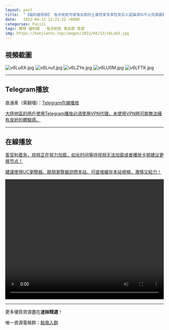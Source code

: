 ```yaml
---
layout: post
title:  "【福利姬视频】 兔牙蛇蛇可爱兔女郎的土豪性爱专享性宠后入猛操浪叫不止完美露脸"
date:   2022-04-12 12:21:22 +0800
categories: FuLiJi
tags: 推特 福利姬   兔牙蛇蛇 兔女郎 性爱
img: https://kanjiantu.top/images/2022/04/12/v6Lu6X.jpg
---
```



## 視頻截圖

![v6Lu6X.jpg](https://kanjiantu.top/images/2022/04/12/v6Lu6X.jpg)
![v6Lnuf.jpg](https://kanjiantu.top/images/2022/04/12/v6Lnuf.jpg)
![v6LZYe.jpg](https://kanjiantu.top/images/2022/04/12/v6LZYe.jpg)
![v6LU0M.jpg](https://kanjiantu.top/images/2022/04/12/v6LU0M.jpg)
![v6LFTK.jpg](https://kanjiantu.top/images/2022/04/12/v6LFTK.jpg)

* * *
## Telegram播放

直通車（需翻墻)：[Telegram在線播放](https://t.me/mimeijingxuan/646)

<u>大陸地區的用戶使用Telegram播放必須使用VPN代理，未使用VPN時可能無法擁有良好的體驗感。</u> 
* * *
## 在線播放
<u>客官别着急，视频正在努力加载，如长时间等待视频无法加载或者播放卡顿建议更换节点！</u>

<u>建議使用UC瀏覽器、歐朋瀏覽器訪問本站，可直接緩存本站視頻，激情又給力！</u>
<center><video src="https://cdn.publer.io/uploads/videos/6251d939db27974229d85dc4/59a84850d9832e9175ce3a8ad9d07f10.mp4" width="100%" height="380px" controls="controls"></video></center>

* * *
更多優質資源盡在**迷妹精選**！

唯一資源電報群：[點我入群](https://t.me/mimeijingxuan)


